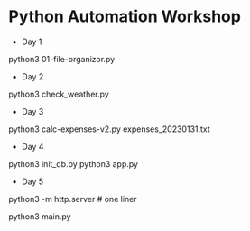 # Python Automation Workshop #

- Day 1

python3 01-file-organizor.py

- Day 2

python3 check_weather.py

- Day 3

python3 calc-expenses-v2.py expenses_20230131.txt

- Day 4

python3 init_db.py
python3 app.py

- Day 5

python3 -m http.server # one liner

python3 main.py

